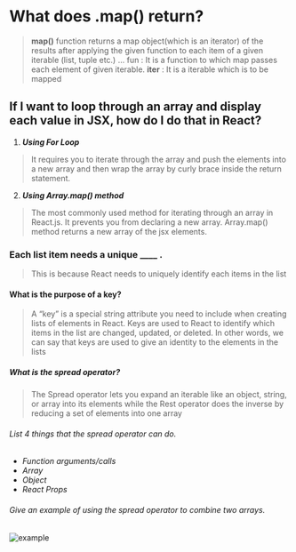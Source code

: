 # What does .map() return?

> **map()** function returns a map object(which is an iterator) of the results after applying the given function to each item of a given iterable (list, tuple etc.) ... fun : It is a function to which map passes each element of given iterable. 
> **iter** : It is a iterable which is to be mapped

##  If I want to loop through an array and display each value in JSX, how do I do that in React?

1. ***Using For Loop***
> It requires you to iterate through the array and push the elements into a new array and then wrap the array by curly brace inside the return statement.

2. ***Using Array.map() method***
> The most commonly used method for iterating through an array in React.js. It prevents you from declaring a new array. Array.map() method returns a new array of the jsx elements.

### Each list item needs a unique ____ .

> This is because React needs to uniquely identify each items in the list

#### What is the purpose of a key?

>A “key” is a special string attribute you need to include when creating lists of elements in React. Keys are used to React to identify which items in the list are changed, updated, or deleted. In other words, we can say that keys are used to give an identity to the elements in the lists

##### What is the spread operator?

> The Spread operator lets you expand an iterable like an object, string, or array into its elements while the Rest operator does the inverse by reducing a set of elements into one array

###### List 4 things that the spread operator can do.
* *Function arguments/calls*
*  *Array*
* *Object*
* *React Props*

###### Give an example of using the spread operator to combine two arrays.

![example](https://miro.medium.com/max/3208/1*ck6Fs5k54T8Yv09D2dS0jA.png)